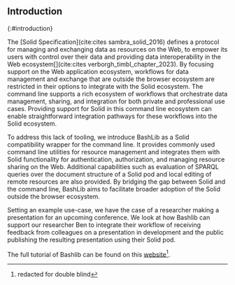 ## Introduction
{:#introduction}

<!-- * Integrating Solid in workflows requires intensive knowledge of libraries and programming languages. -->
<!-- * Where BASH allows for straightforward integration in existing workflows, Solid has little tooling to support this. -->
<!-- * We present BashLib as a Solid authentication wrapper for common BASH functionality and Solid-specific additions -->
<!-- * Goal to enable CLI flows to integrate Solid in their workflow -->

The [Solid Specification](cite:cites sambra_solid_2016) defines a protocol for
managing and exchanging data as resources on the Web, to empower its users 
with control over their data and providing data interoperability 
in the Web ecosystem[](cite:cites verborgh_timbl_chapter_2023).
By focusing support on the Web application ecosystem, 
workflows for data management and exchange that are 
outside the browser ecosystem are restricted in their options 
to integrate with the Solid ecosystem.
The command line supports a rich ecosystem of workflows that orchestrate 
data management, sharing, and integration for both private and professional use cases.
Providing support for Solid in this command line ecosystem can enable straightforward
integration pathways for these workflows into the Solid ecosystem.

To address this lack of tooling, we introduce BashLib as a Solid compatibility wrapper
for the command line. It provides commonly used command line utilities for resource management 
and integrates them with Solid functionality for authentication, authorization, and managing 
resource sharing on the Web. 
Additional capabilities such as evaluation of SPARQL queries over the document structure 
of a Solid pod and local editing of remote resources are also provided.
By bridging the gap between Solid and the command line, 
BashLib aims to facilitate broader adoption of the Solid outside the browser ecosystem.

Setting an example use-case, we have the case of a researcher making a presentation
for an upcoming conference. We look at how Bashlib can support our researcher Ben 
to integrate their workflow of receiving feedback from colleagues on a presentation 
in development and the public publishing the resulting presentation using their Solid pod.

The full tutorial of Bashlib can be found on this [website]()[^tutorial].

[^tutorial]: redacted for double blind
